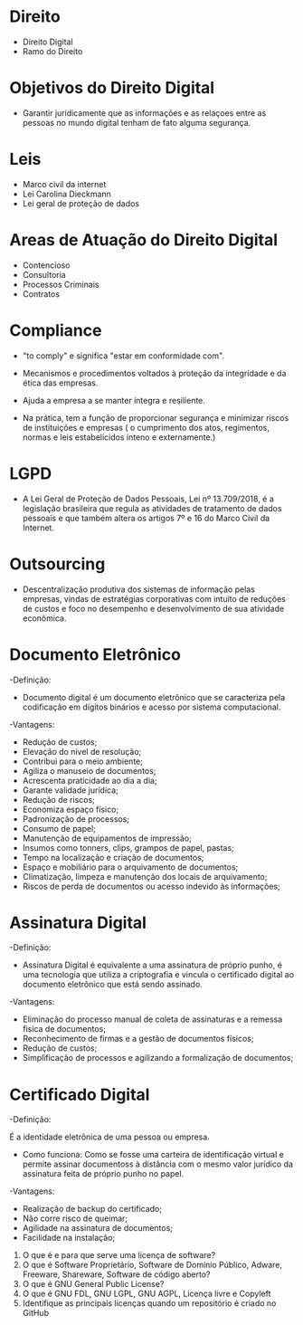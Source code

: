 # Direito

- Direito Digital
- Ramo do Direito

# Objetivos do Direito Digital

- Garantir juridicamente que as informações e as relaçoes entre as pessoas no mundo digital tenham de fato alguma segurança.

# Leis
- Marco civil da internet
- Lei Carolina Dieckmann  
- Lei geral de proteção de dados

# Areas de Atuação do Direito Digital

- Contencioso
- Consultoria
- Processos Criminais
- Contratos

# Compliance

- "to comply" e significa  "estar em conformidade com".

- Mecanismos e procedimentos voltados à proteção da integridade e da ética das empresas.

- Ajuda a empresa a se manter íntegra e resiliente.

- Na prática, tem a função de proporcionar segurança e minimizar riscos de instituições e empresas ( o cumprimento dos atos, regimentos, normas e leis estabelicidos inteno e externamente.)

# LGPD

- A Lei Geral de Proteção de Dados Pessoais, Lei nº 13.709/2018, é a legislação brasileira que regula as atividades de tratamento de dados pessoais e que também altera os artigos 7º e 16 do Marco Civil da Internet.

# Outsourcing

- Descentralização produtiva dos sistemas de informação pelas empresas, vindas de estratégias corporativas com intuito de reduções de custos e  foco no desempenho e desenvolvimento de sua atividade econômica.

# Documento Eletrônico

-Definição:
- Documento digital é um documento eletrônico que se caracteriza pela codificação em dígitos binários e acesso por sistema computacional.

-Vantagens:

* Redução de custos;
* Elevação do nivel de resolução;
* Contribui para o meio ambiente;
* Agiliza o manuseio de documentos;
* Acrescenta praticidade ao dia a dia;
* Garante validade jurídica;
* Redução de riscos;
* Economiza espaço físico;
* Padronização de processos;
* Consumo de papel;
* Manutenção de equipamentos de impressão;
* Insumos como tonners, clips, grampos de papel, pastas;
* Tempo na localização e criação de documentos;
* Espaço e mobiliário para o arquivamento de documentos;
* Climatização, limpeza e manutenção dos locais de arquivamento;
* Riscos de perda de documentos ou acesso indevido às informações;

# Assinatura Digital

-Definição:
- Assinatura Digital é equivalente a uma assinatura de próprio punho, é uma tecnologia que utiliza a criptografia e vincula o certificado digital ao documento eletrônico que está sendo assinado.

-Vantagens: 
* Eliminação do processo manual de coleta de assinaturas e a remessa fisica de documentos;
* Reconhecimento de firmas e a gestão de documentos físicos;
* Redução de custos;
* Simplificação de processos e agilizando a formalização de documentos;

# Certificado Digital

-Definição: 

É a identidade eletrônica de uma pessoa ou empresa.

- Como funciona: Como se fosse uma carteira de identificação virtual e permite assinar documentoss à distância com o mesmo valor jurídico da assinatura feita de próprio punho no papel.

-Vantagens:
* Realização de backup do certificado;
* Não corre risco de queimar;
* Agilidade na assinatura de documentos;
* Facilidade na instalação;


1) O que é e para que serve uma licença de software?
2) O que é Software Proprietário, Software de Domínio Público, Adware, Freeware, Shareware, Software de código aberto?
3) O que é GNU General Public License?
4) O que é GNU FDL, GNU LGPL, GNU AGPL, Licença livre e Copyleft
5) Identifique as principais licenças quando um repositório é criado no GitHub
